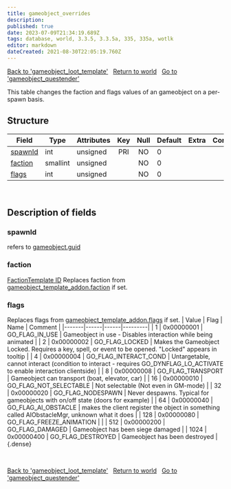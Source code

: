 ```yaml
---
title: gameobject_overrides
description:
published: true
date: 2023-07-09T21:34:19.689Z
tags: database, world, 3.3.5, 3.3.5a, 335, 335a, wotlk
editor: markdown
dateCreated: 2021-08-30T22:05:19.760Z
---
```


<a href="https://trinitycore.info/en/database/335/world/gameobject_loot_template" class="mt-5 v-btn v-btn--depressed v-btn--flat v-btn--outlined theme--light v-size--default darkblue--text text--lighten-3"><span class="v-btn__content"><i aria-hidden="true" class="v-icon notranslate v-icon--left mdi mdi-arrow-left theme--light"></i><span>Back to 'gameobject_loot_template'</span></span></a>&nbsp;&nbsp;&nbsp;<a href="https://trinitycore.info/en/database/335/world/home" class="mt-5 v-btn v-btn--depressed v-btn--flat v-btn--outlined theme--light v-size--default darkblue--text text--lighten-3"><span class="v-btn__content"><i aria-hidden="true" class="v-icon notranslate v-icon--left mdi mdi-home-outline theme--light"></i><span>Return to world</span></span></a>&nbsp;&nbsp;&nbsp;<a href="https://trinitycore.info/en/database/335/world/gameobject_questender" class="mt-5 v-btn v-btn--depressed v-btn--flat v-btn--outlined theme--light v-size--default darkblue--text text--lighten-3"><span class="v-btn__content"><span>Go to 'gameobject_questender'</span><i aria-hidden="true" class="v-icon notranslate v-icon--right mdi mdi-arrow-right theme--light"></i></span></a>

This table changes the faction and flags values of an gameobject on a per-spawn basis.

## Structure

| Field | Type | Attributes | Key | Null | Default | Extra | Comment |
| --- | --- | --- | :---: | :---: | --- | --- | --- |
| [spawnId](#spawnid) | int | unsigned | PRI | NO | 0 |  |  |
| [faction](#faction) | smallint | unsigned |  | NO | 0 |  |  |
| [flags](#flags) | int | unsigned |  | NO | 0 |  |  |
&nbsp;
## Description of fields

### spawnId
refers to [gameobject.guid](../world/gameobject#guid)
&nbsp;

### faction
[FactionTemplate ID](/files/DBC/335/factiontemplate#id)
Replaces faction from [gameobject_template_addon.faction](../world/gameobject_template_addon#faction) if set.
&nbsp;

### flags
Replaces flags from [gameobject_template_addon.flags](../world/gameobject_template_addon#flags) if set.
| Value | Flag | Name | Comment |
|-------|------|------|---------|
| 1 | 0x00000001 | GO_FLAG_IN_USE | Gameobject in use - Disables interaction while being animated |
| 2 | 0x00000002 | GO_FLAG_LOCKED | Makes the Gameobject Locked. Requires a key, spell, or event to be opened. "Locked" appears in tooltip |
| 4 | 0x00000004 | GO_FLAG_INTERACT_COND | Untargetable, cannot interact (condition to interact - requires GO_DYNFLAG_LO_ACTIVATE to enable interaction clientside) |
| 8 | 0x00000008 | GO_FLAG_TRANSPORT | Gameobject can transport (boat, elevator, car) |
| 16 | 0x00000010 | GO_FLAG_NOT_SELECTABLE | Not selectable (Not even in GM-mode) |
| 32 | 0x00000020 | GO_FLAG_NODESPAWN | Never despawns. Typical for gameobjects with on/off state (doors for example) |
| 64 | 0x00000040 | GO_FLAG_AI_OBSTACLE | makes the client register the object in something called AIObstacleMgr, unknown what it does |
| 128 | 0x00000080 | GO_FLAG_FREEZE_ANIMATION |  |
| 512 | 0x00000200 | GO_FLAG_DAMAGED | Gameobject has been siege damaged |
| 1024 | 0x00000400 | GO_FLAG_DESTROYED | Gameobject has been destroyed |
{.dense}

&nbsp;

<a href="https://trinitycore.info/en/database/335/world/gameobject_loot_template" class="mt-5 v-btn v-btn--depressed v-btn--flat v-btn--outlined theme--light v-size--default darkblue--text text--lighten-3"><span class="v-btn__content"><i aria-hidden="true" class="v-icon notranslate v-icon--left mdi mdi-arrow-left theme--light"></i><span>Back to 'gameobject_loot_template'</span></span></a>&nbsp;&nbsp;&nbsp;<a href="https://trinitycore.info/en/database/335/world/home" class="mt-5 v-btn v-btn--depressed v-btn--flat v-btn--outlined theme--light v-size--default darkblue--text text--lighten-3"><span class="v-btn__content"><i aria-hidden="true" class="v-icon notranslate v-icon--left mdi mdi-home-outline theme--light"></i><span>Return to world</span></span></a>&nbsp;&nbsp;&nbsp;<a href="https://trinitycore.info/en/database/335/world/gameobject_questender" class="mt-5 v-btn v-btn--depressed v-btn--flat v-btn--outlined theme--light v-size--default darkblue--text text--lighten-3"><span class="v-btn__content"><span>Go to 'gameobject_questender'</span><i aria-hidden="true" class="v-icon notranslate v-icon--right mdi mdi-arrow-right theme--light"></i></span></a>
